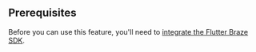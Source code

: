 ## Prerequisites

Before you can use this feature, you'll need to [integrate the Flutter Braze SDK]({{site.baseurl}}/developer_guide/sdk_integration/?sdktab=flutter/).